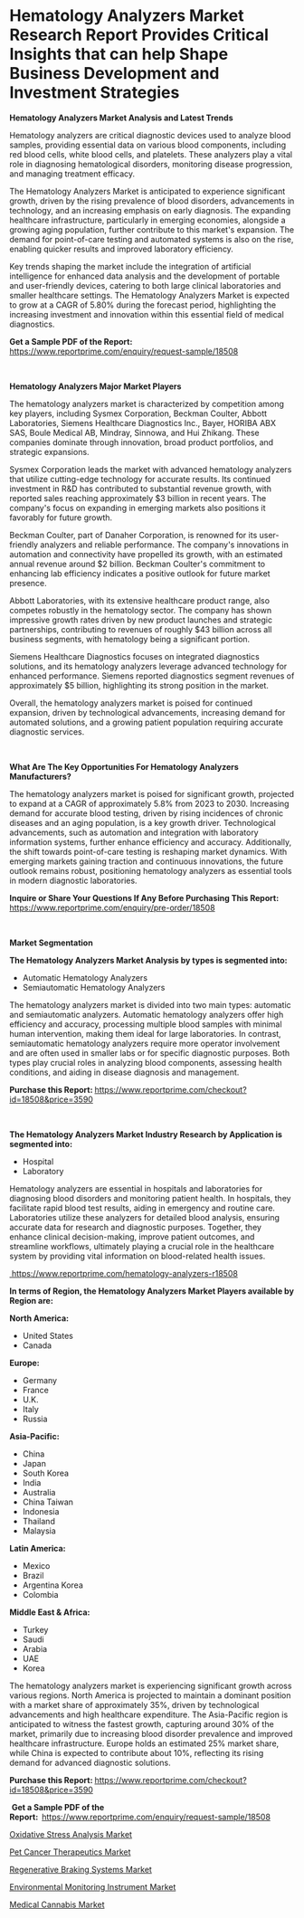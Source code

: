 <p><h1>Hematology Analyzers Market Research Report Provides Critical Insights that can help Shape Business Development and Investment Strategies</h1></p><p><strong>Hematology Analyzers Market Analysis and Latest Trends</strong></p>
<p><p>Hematology analyzers are critical diagnostic devices used to analyze blood samples, providing essential data on various blood components, including red blood cells, white blood cells, and platelets. These analyzers play a vital role in diagnosing hematological disorders, monitoring disease progression, and managing treatment efficacy. </p><p>The Hematology Analyzers Market is anticipated to experience significant growth, driven by the rising prevalence of blood disorders, advancements in technology, and an increasing emphasis on early diagnosis. The expanding healthcare infrastructure, particularly in emerging economies, alongside a growing aging population, further contribute to this market's expansion. The demand for point-of-care testing and automated systems is also on the rise, enabling quicker results and improved laboratory efficiency.</p><p>Key trends shaping the market include the integration of artificial intelligence for enhanced data analysis and the development of portable and user-friendly devices, catering to both large clinical laboratories and smaller healthcare settings. The Hematology Analyzers Market is expected to grow at a CAGR of 5.80% during the forecast period, highlighting the increasing investment and innovation within this essential field of medical diagnostics.</p></p>
<p><strong>Get a Sample PDF of the Report:&nbsp;</strong> <a href="https://www.reportprime.com/enquiry/request-sample/18508?utm_campaign=1113&utm_medium=2&utm_source=Github&utm_content=ia&utm_term=21112024&utm_id=hematology-analyzers">https://www.reportprime.com/enquiry/request-sample/18508</a></p>
<p>&nbsp;</p>
<p><strong>Hematology Analyzers Major Market Players</strong></p>
<p><p>The hematology analyzers market is characterized by competition among key players, including Sysmex Corporation, Beckman Coulter, Abbott Laboratories, Siemens Healthcare Diagnostics Inc., Bayer, HORIBA ABX SAS, Boule Medical AB, Mindray, Sinnowa, and Hui Zhikang. These companies dominate through innovation, broad product portfolios, and strategic expansions.</p><p>Sysmex Corporation leads the market with advanced hematology analyzers that utilize cutting-edge technology for accurate results. Its continued investment in R&D has contributed to substantial revenue growth, with reported sales reaching approximately $3 billion in recent years. The company's focus on expanding in emerging markets also positions it favorably for future growth.</p><p>Beckman Coulter, part of Danaher Corporation, is renowned for its user-friendly analyzers and reliable performance. The company's innovations in automation and connectivity have propelled its growth, with an estimated annual revenue around $2 billion. Beckman Coulter's commitment to enhancing lab efficiency indicates a positive outlook for future market presence.</p><p>Abbott Laboratories, with its extensive healthcare product range, also competes robustly in the hematology sector. The company has shown impressive growth rates driven by new product launches and strategic partnerships, contributing to revenues of roughly $43 billion across all business segments, with hematology being a significant portion.</p><p>Siemens Healthcare Diagnostics focuses on integrated diagnostics solutions, and its hematology analyzers leverage advanced technology for enhanced performance. Siemens reported diagnostics segment revenues of approximately $5 billion, highlighting its strong position in the market.</p><p>Overall, the hematology analyzers market is poised for continued expansion, driven by technological advancements, increasing demand for automated solutions, and a growing patient population requiring accurate diagnostic services.</p></p>
<p>&nbsp;</p>
<p><strong>What Are The Key Opportunities For Hematology Analyzers Manufacturers?</strong></p>
<p><p>The hematology analyzers market is poised for significant growth, projected to expand at a CAGR of approximately 5.8% from 2023 to 2030. Increasing demand for accurate blood testing, driven by rising incidences of chronic diseases and an aging population, is a key growth driver. Technological advancements, such as automation and integration with laboratory information systems, further enhance efficiency and accuracy. Additionally, the shift towards point-of-care testing is reshaping market dynamics. With emerging markets gaining traction and continuous innovations, the future outlook remains robust, positioning hematology analyzers as essential tools in modern diagnostic laboratories.</p></p>
<p><strong>Inquire or Share Your Questions If Any Before Purchasing This Report:</strong> <a href="https://www.reportprime.com/enquiry/pre-order/18508?utm_campaign=1113&utm_medium=2&utm_source=Github&utm_content=ia&utm_term=21112024&utm_id=hematology-analyzers">https://www.reportprime.com/enquiry/pre-order/18508</a></p>
<p>&nbsp;</p>
<p><strong>Market Segmentation</strong></p>
<p><strong>The Hematology Analyzers Market Analysis by types is segmented into:</strong></p>
<p><ul><li>Automatic Hematology Analyzers</li><li>Semiautomatic Hematology Analyzers</li></ul></p>
<p><p>The hematology analyzers market is divided into two main types: automatic and semiautomatic analyzers. Automatic hematology analyzers offer high efficiency and accuracy, processing multiple blood samples with minimal human intervention, making them ideal for large laboratories. In contrast, semiautomatic hematology analyzers require more operator involvement and are often used in smaller labs or for specific diagnostic purposes. Both types play crucial roles in analyzing blood components, assessing health conditions, and aiding in disease diagnosis and management.</p></p>
<p><strong>Purchase this Report:&nbsp;</strong><a href="https://www.reportprime.com/checkout?id=18508&price=3590&utm_campaign=1113&utm_medium=2&utm_source=Github&utm_content=ia&utm_term=21112024&utm_id=hematology-analyzers">https://www.reportprime.com/checkout?id=18508&price=3590</a></p>
<p>&nbsp;</p>
<p><strong>The Hematology Analyzers Market Industry Research by Application is segmented into:</strong></p>
<p><ul><li>Hospital</li><li>Laboratory</li></ul></p>
<p><p>Hematology analyzers are essential in hospitals and laboratories for diagnosing blood disorders and monitoring patient health. In hospitals, they facilitate rapid blood test results, aiding in emergency and routine care. Laboratories utilize these analyzers for detailed blood analysis, ensuring accurate data for research and diagnostic purposes. Together, they enhance clinical decision-making, improve patient outcomes, and streamline workflows, ultimately playing a crucial role in the healthcare system by providing vital information on blood-related health issues.</p></p>
<p><a href="https://www.reportprime.com/hematology-analyzers-r18508?utm_campaign=1113&utm_medium=2&utm_source=Github&utm_content=ia&utm_term=21112024&utm_id=hematology-analyzers">&nbsp;https://www.reportprime.com/hematology-analyzers-r18508</a></p>
<p><strong>In terms of Region, the Hematology Analyzers Market Players available by Region are:</strong></p>
<p>
    <p> <strong> North America: </strong>
        <ul>
            <li>United States</li>
            <li>Canada</li>
        </ul>
        </p> 
    <p> <strong> Europe: </strong>
        <ul>
            <li>Germany</li>
            <li>France</li>
            <li>U.K.</li>
            <li>Italy</li>
            <li>Russia</li>
        </ul>
        </p> 
    <p> <strong> Asia-Pacific: </strong>
        <ul>
            <li>China</li>
            <li>Japan</li>
            <li>South Korea</li>
            <li>India</li>
            <li>Australia</li>
            <li>China Taiwan</li>
            <li>Indonesia</li>
            <li>Thailand</li>
            <li>Malaysia</li>
        </ul>
        </p> 
    <p> <strong> Latin America: </strong>
        <ul>
            <li>Mexico</li>
            <li>Brazil</li>
            <li>Argentina Korea</li>
            <li>Colombia</li>
        </ul>
        </p> 
    <p> <strong> Middle East & Africa: </strong>
        <ul>
            <li>Turkey</li>
            <li>Saudi</li>
            <li>Arabia</li>
            <li>UAE</li>
            <li>Korea</li>
        </ul>
    </p>
    </p>
<p><p>The hematology analyzers market is experiencing significant growth across various regions. North America is projected to maintain a dominant position with a market share of approximately 35%, driven by technological advancements and high healthcare expenditure. The Asia-Pacific region is anticipated to witness the fastest growth, capturing around 30% of the market, primarily due to increasing blood disorder prevalence and improved healthcare infrastructure. Europe holds an estimated 25% market share, while China is expected to contribute about 10%, reflecting its rising demand for advanced diagnostic solutions.</p></p>
<p><strong>Purchase this Report: </strong><a href="https://www.reportprime.com/checkout?id=18508&price=3590&utm_campaign=1113&utm_medium=2&utm_source=Github&utm_content=ia&utm_term=21112024&utm_id=hematology-analyzers">https://www.reportprime.com/checkout?id=18508&price=3590</a></p>
<p>&nbsp;<strong>Get a Sample PDF of the Report:&nbsp;&nbsp;</strong><a href="https://www.reportprime.com/enquiry/request-sample/18508?utm_campaign=1113&utm_medium=2&utm_source=Github&utm_content=ia&utm_term=21112024&utm_id=hematology-analyzers">https://www.reportprime.com/enquiry/request-sample/18508</a></p>
<p><strong></strong></p>
<p><p><a href="https://www.linkedin.com/pulse/global-oxidative-stress-analysis-market-focus-application-vlbte?utm_campaign=1113&utm_medium=2&utm_source=Github&utm_content=ia&utm_term=21112024&utm_id=hematology-analyzers">Oxidative Stress Analysis Market</a></p><p><a href="https://issuu.com/reportprime-2/docs/pet-cancer-therapeutics-market-size_73210fa643b1bf?utm_campaign=1113&utm_medium=2&utm_source=Github&utm_content=ia&utm_term=21112024&utm_id=hematology-analyzers">Pet Cancer Therapeutics Market</a></p><p><a href="https://github.com/AbbasMahmud554/Market-Research-Report-List-1/blob/main/regenerative-braking-systems-market.md?utm_campaign=1113&utm_medium=2&utm_source=Github&utm_content=ia&utm_term=21112024&utm_id=hematology-analyzers">Regenerative Braking Systems Market</a></p><p><a href="https://github.com/GenaGaines34/Market-Research-Report-List-1/blob/main/environmental-monitoring-instrument-market.md?utm_campaign=1113&utm_medium=2&utm_source=Github&utm_content=ia&utm_term=21112024&utm_id=hematology-analyzers">Environmental Monitoring Instrument Market</a></p><p><a href="https://issuu.com/reportprime-2/docs/medical-cannabis-market-size-2030.p_509a589d3f1a98?utm_campaign=1113&utm_medium=2&utm_source=Github&utm_content=ia&utm_term=21112024&utm_id=hematology-analyzers">Medical Cannabis Market</a></p></p>